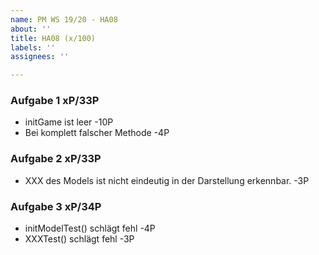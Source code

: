 ```yaml
---
name: PM WS 19/20 - HA08
about: ''
title: HA08 (x/100)
labels: ''
assignees: ''

---
```


### Aufgabe 1 xP/33P

- initGame ist leer -10P
- Bei komplett falscher Methode -4P

### Aufgabe 2 xP/33P

- XXX des Models ist nicht eindeutig in der Darstellung erkennbar. -3P

### Aufgabe 3 xP/34P

- initModelTest() schlägt fehl -4P
- XXXTest() schlägt fehl -3P
